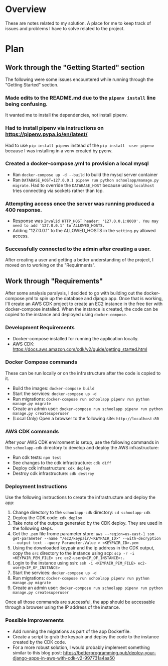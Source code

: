 # Overview
These are notes related to my solution. A place for me to keep track of issues and problems I have to solve related to the project.

# Plan
## Work through the "Getting Started" section
The following were some issues encountered while running through the "Getting Started" section.
### Made edits to the README.md due to the `pipenv install` line being confusing.
It wanted me to install the dependencies, not install pipenv.
### Had to install pipenv via instructions on https://pipenv.pypa.io/en/latest/
Had to use `pip install pipenv` instead of the `pip install -user pipenv` because I was installing in a venv created by pyenv.
### Created a docker-compose.yml to provision a local mysql
- Ran `docker-compose up -d --build` to build the mysql server container
- Ran `DATABASE_HOST=127.0.0.1 pipenv run python schoolapp/manage.py migrate`. Had to override the `DATABASE_HOST` because using `localhost` tries connecting via sockets rather than tcp.
### Attempting access once the server was running produced a 400 response.
- Response was `Invalid HTTP_HOST header: '127.0.0.1:8000'. You may need to add '127.0.0.1' to ALLOWED_HOSTS.`
- Adding "127.0.0.1" to the ALLOWED_HOSTS in the `setting.py` allowed access.
### Successfully connected to the admin after creating a user.
After creating a user and getting a better understanding of the project, I moved on to working on the "Requirments".

## Work through "Requirements"
After some analysis paralysis, I decided to go with building out the docker-compose.yml to spin up the database and django app. Once that is working, I'll create an AWS CDK project to create an EC2 instance in the free tier with docker-compose installed. When the instance is created, the code can be copied to the instance and deployed using `docker-compose`.

### Development Requirements
- Docker-compose installed for running the application locally.
- AWS CDK: https://docs.aws.amazon.com/cdk/v2/guide/getting_started.html

### Docker Compose commands
These can be run locally or on the infrastructure after the code is copied to it.
- Build the images: `docker-compose build`
- Start the services: `docker-compose up -d`
- Run migrations: `docker-compose run schoolapp pipenv run python manage.py migrate`
- Create an admin user: `docker-compose run schoolapp pipenv run python manage.py createsuperuser`
- (Local Only) Open a browser to the following site: `http://localhost:80`

### AWS CDK commands
After your AWS CDK environment is setup, use the following commands in the `schoolapp-cdk` directory to develop and deploy the AWS infrastructure:
- Run cdk tests: `npm test`
- See changes to the cdk infrastructure: `cdk diff`
- Deploy cdk infrastructure: `cdk deploy`
- Destroy cdk infrastructure: `cdk destroy`

### Deployment Instructions
Use the following instructions to create the infrastructure and deploy the app:
1. Change directory to the `schoolapp-cdk` directory: `cd schoolapp-cdk`
1. Deploy the CDK code: `cdk deploy`
1. Take note of the outputs generated by the CDK deploy. They are used in the following steps.
1. Get the `.pem` file frome parameter store: `aws --region=us-east-1 ssm get-parameter --name "/ec2/keypair/<KEYPAIR_ID>" --with-decryption --output text --query Parameter.Value > <KEYPAIR_ID>.pem`
1. Using the downloaded keypair and the ip address in the CDK output, copy the `src` directory to the instance using scp: `scp -r -i <KEYPAIR_PEM_FILE> src ec2-user@<IP_OF_INSTANCE>:.`
1. Login to the instance using ssh: `ssh -i <KEYPAIR_PEM_FILE> ec2-user@<IP_OF_INSTANCE>`
1. Start the services: `docker-compose up -d`
1. Run migrations: `docker-compose run schoolapp pipenv run python manage.py migrate`
1. Create an admin user: `docker-compose run schoolapp pipenv run python manage.py createsuperuser`

Once all those commands are successful, the app should be accessable through a browser using the IP address of the instance.

### Possible Improvements
- Add running the migrations as part of the app Dockerfile.
- Create a script to grab the keypair and deploy the code to the instance created by the CDK code.
- For a more robust solution, I would probably implement something similar to this blog post: https://betterprogramming.pub/deploy-your-django-apps-in-aws-with-cdk-v2-997731a4aa50

